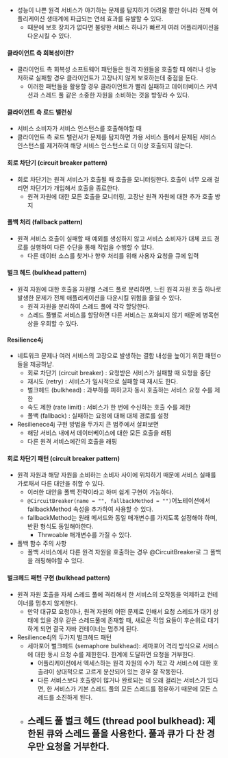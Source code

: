 - 성능이 나쁜 원격 서비스가 야기하는 문제를 탐지하기 어려울 뿐만 아니라 전체 어플리케이션 생태계에 파급되는 연쇄 효과를 유발할 수 있다.
    - 때문에 보호 장치가 없다면 불량한 서비스 하나가 빠르게 여러 어플리케이션을 다운시킬 수 있다.
  
#### 클라이언트 측 회복성이란?
- 클라이언트 측 회복성 소프트웨어 패턴들은 원격 자원들을 호출할 때 에러나 성능 저하로 실패할 경우 클라이언트가 고장나지 않게 보호하는데 중점을 둔다.
  - 이러한 패턴들을 활용할 경우 클라이언트가 빨리 실패하고 데이터베이스 커넥션과 스레드 풀 같은 소중한 자원을 소비하는 것을 방짛라 수 있다.

#### 클라이언트 측 로드 밸런싱
- 서비스 소비자가 서비스 인스턴스를 호출해야할 때
- 클라이언트 측 로드 밸런서가 문제를 탐지하면 가용 서비스 플에서 문제된 서비스 인스턴스를 제거하여 해당 서비스 인스턴스로 더 이상 호출되지 않는다.

#### 회로 차단기 (circuit breaker pattern)
- 회로 차단기는 원격 서비스가 호출될 때 호출을 모니터링한다. 호출이 너무 오래 걸리면 차단기가 개입해서 호출을 종료한다.
  - 원격 자원에 대한 모든 호출을 모니터링, 고장난 원격 자원에 대한 추가 호출 방지 

#### 폴백 처리 (fallback pattern)
- 원격 서비스 호출이 실패할 때 예외를 생성하지 않고 서비스 소비자가 대체 코드 경로를 실행하여 다른 수단을 통해 작업을 수행할 수 있다.
  - 다른 데이터 소스를 찾거나 향후 처리를 위해 사용자 요청을 큐에 입력

#### 벌크 헤드 (bulkhead pattern)
- 원격 자원에 대한 호출을 자원별 스레드 풀로 분리하면, 느린 원격 자원 호출 하나로 발생한 문제가 전체 애플리케이션을 다운시킬 위험을 줄일 수 있다.
  - 원격 자원을 분리하여 스레드 풀에 각각 할당한다.
  - 스레드 풀별로 서비스를 할당하면 다른 서비스는 포화되지 않기 때문에 병목현상을 우회할 수 있다.

#### Resilience4j
- 네트워크 문제나 여러 서비스의 고장으로 발생하는 결함 내성을 높이기 위한 패턴ㅇ들을 제공하낟.
  - 회로 차단기 (circuit breaker) : 요청받은 서비스가 실패할 때 요청을 중단
  - 재시도 (retry) : 서비스가 일시적으로 실패할 때 재시도 한다.
  - 벌크헤드 (bulkhead) : 과부하를 피하고자 동시 호출하는 서비스 요청 수를 제한
  - 속도 제한 (rate limit) : 서비스가 한 번에 수신하는 호출 수를 제한
  - 폴백 (fallback) : 실패하는 요청에 대해 대체 경로를 설정
- Resilienece4j 구현 방법을 두가지 큰 범주에서 살펴보면
  - 해당 서비스 내에서 데이터베이스에 대한 모든 호출을 래핑
  - 다른 원격 서비스에간의 호출을 래핑

#### 회로 차단기 패턴 (circuit breaker pattern)
- 원격 자원과 해당 자원을 소비하는 소비자 사이에 위치하기 때문에 서비스 실패를 가로채서 다른 대안을 취할 수 있다.
  - 이러한 대안을 폴백 전략이라고 하며 쉽게 구현이 가능하다.
  - `@CircuitBreaker(name = "", fallbackMethod = "")`어노테이션에서 fallbackMethod 속성을 추가하여 사용할 수 있다.
  - fallbackMethod는 원래 메서드와 동일 매개변수를 가지도록 설정해야 하며, 반환 형식도 동일해야한다. 
    - Thrwoable 매개변수를 가질 수 있다.
- 폴백 함수 주의 사항
  - 폴백 서비스에서 다른 원격 자원을 호출하는 경우 @CircuitBreaker로 그 폴백을 래핑해야할 수 있다.

#### 벌크헤드 패턴 구현 (bulkhead pattern)
- 원격 자원 호출을 자체 스레드 풀에 격리해서 한 서비스의 오작동을 억제하고 컨테이너를 멈추지 않게한다.
  - 만약 대규모 요청이나, 원격 자원의 어떤 문제로 인해서 요청 스레드가 대기 상태에 있을 경우 같은 스레드풀에 존재할 때, 새로운 작업 요들이 후순위로 대기하게 되면 결국 자바 컨테이너는 멈추게 된다.
- Resilience4j의 두가지 벌크헤드 패턴
  - 세마포어 벌크헤드 (semaphore bulkhead): 세마포어 격리 방식으로 서비스에 대한 동시 요청 수를 제한한다. 한계에 도달하면 요청을 거부한다.
    - 어플리케이션에서 엑세스하는 원격 자원의 수가 적고 각 서비스에 대한 호출랴이 상대적으로 고르게 분산되어 있는 경우 잘 작동한다.
    - 다른 서비스보다 호출량이 많거나 완료되는 데 오래 걸리는 서비스가 있다면, 한 서비스가 기본 스레드 풀의 모든 스레드를 점유하기 때문에 모든 스레드를 소진하게 된다.
  - 스레드 풀 벌크 헤드 (thread pool bulkhead): 제한된 큐와 스레드 풀을 사용한다. 풀과 큐가 다 찬 경우만 요청을 거부한다.
    - 